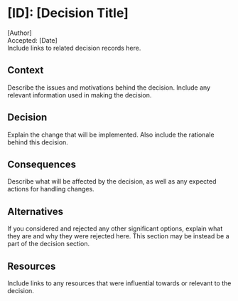# [ID]: [Decision Title]

[Author]  
Accepted: [Date]  
Include links to related decision records here.

## Context
Describe the issues and motivations behind the decision. Include any relevant information used in making the decision.

## Decision
Explain the change that will be implemented. Also include the rationale behind this decision.

## Consequences
Describe what will be affected by the decision, as well as any expected actions for handling changes.

## Alternatives
If you considered and rejected any other significant options, explain what they are and why they were rejected here. This section may be instead be a part of the decision section.

## Resources
Include links to any resources that were influential towards or relevant to the decision.